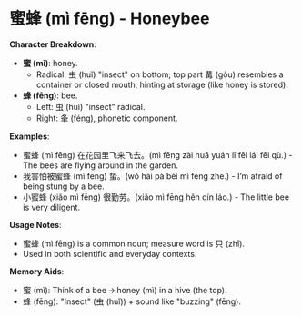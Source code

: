 # **蜜蜂 (mì fēng) - Honeybee**

**Character Breakdown**:  
- **蜜 (mì)**: honey.
  - Radical: 虫 (huǐ) "insect" on bottom; top part 冓 (gòu) resembles a container or closed mouth, hinting at storage (like honey is stored).  
- **蜂 (fēng)**: bee.
  - Left: 虫 (huǐ) "insect" radical.
  - Right: 夆 (féng), phonetic component.

**Examples**:  
- 蜜蜂 (mì fēng) 在花园里飞来飞去。(mì fēng zài huā yuán lǐ fēi lái fēi qù.) - The bees are flying around in the garden.  
- 我害怕被蜜蜂 (mì fēng) 蛰。(wǒ hài pà bèi mì fēng zhē.) - I’m afraid of being stung by a bee.  
- 小蜜蜂 (xiǎo mì fēng) 很勤劳。(xiǎo mì fēng hěn qín láo.) - The little bee is very diligent.

**Usage Notes**:  
- 蜜蜂 (mì fēng) is a common noun; measure word is 只 (zhī).  
- Used in both scientific and everyday contexts.

**Memory Aids**:  
- 蜜 (mì): Think of a bee → honey (mì) in a hive (the top).  
- 蜂 (fēng): "Insect" (虫 (huǐ)) + sound like "buzzing" (fēng).